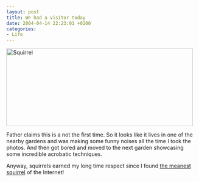 ```yaml
---
layout: post
title: We had a visitor today
date: 2004-04-14 22:23:01 +0200
categories:
- Life
---
```

<img alt="Squirrel" src="http://www.rusiczki.net/blog/blogpics/squirrel.jpg" width="490" height="205" border="0" class="image" />

Father claims this is a not the first time. So it looks like it lives in one of the nearby gardens and was making some funny noises all the time I took the photos. And then got bored and moved to the next garden showcasing some incredible acrobatic techniques.

Anyway, squirrels earned my long time respect since I found <a href="http://www.illwillpress.com/vault.html" title="Foamy!">the meanest squirrel</a> of the Internet!

